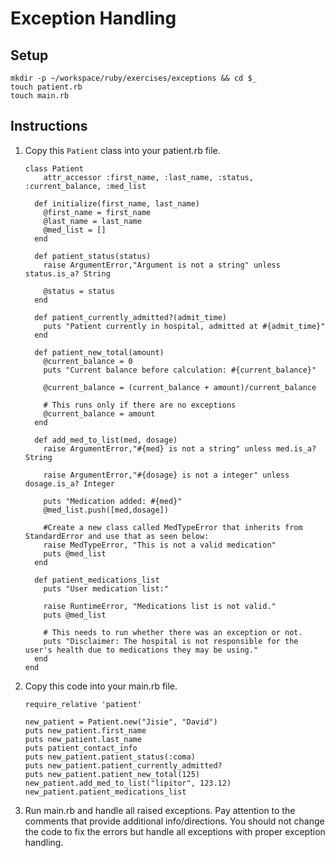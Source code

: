 # Exception Handling

## Setup

```
mkdir -p ~/workspace/ruby/exercises/exceptions && cd $_
touch patient.rb
touch main.rb
```

## Instructions

1. Copy this `Patient` class into your patient.rb file.

    ```
    class Patient
        attr_accessor :first_name, :last_name, :status, :current_balance, :med_list

      def initialize(first_name, last_name)
        @first_name = first_name
        @last_name = last_name
        @med_list = []
      end

      def patient_status(status)
        raise ArgumentError,"Argument is not a string" unless status.is_a? String

        @status = status
      end

      def patient_currently_admitted?(admit_time)
        puts "Patient currently in hospital, admitted at #{admit_time}"
      end

      def patient_new_total(amount)
        @current_balance = 0
        puts "Current balance before calculation: #{current_balance}"

        @current_balance = (current_balance + amount)/current_balance

        # This runs only if there are no exceptions
        @current_balance = amount
      end

      def add_med_to_list(med, dosage)
        raise ArgumentError,"#{med} is not a string" unless med.is_a? String

        raise ArgumentError,"#{dosage} is not a integer" unless dosage.is_a? Integer

        puts "Medication added: #{med}"
        @med_list.push([med,dosage])

        #Create a new class called MedTypeError that inherits from StandardError and use that as seen below:
        raise MedTypeError, "This is not a valid medication"
        puts @med_list
      end

      def patient_medications_list
        puts "User medication list:"

        raise RuntimeError, "Medications list is not valid."
        puts @med_list

        # This needs to run whether there was an exception or not.
        puts "Disclaimer: The hospital is not responsible for the user's health due to medications they may be using."
      end
    end
    ```

2. Copy this code into your main.rb file.

    ```
    require_relative 'patient'

    new_patient = Patient.new("Jisie", "David")
    puts new_patient.first_name
    puts new_patient.last_name
    puts patient_contact_info
    puts new_patient.patient_status(:coma)
    puts new_patient.patient_currently_admitted?
    puts new_patient.patient_new_total(125)
    new_patient.add_med_to_list("lipitor", 123.12)
    new_patient.patient_medications_list
    ```

3. Run main.rb and handle all raised exceptions. Pay attention to the comments that provide additional info/directions. You should not change the code to fix the errors but handle all exceptions with proper exception handling.
